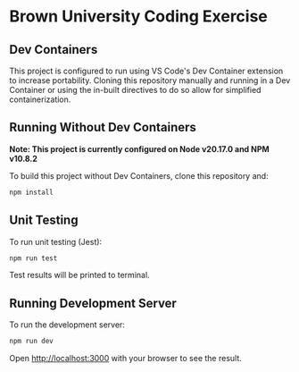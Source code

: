# Brown University Coding Exercise

## Dev Containers

This project is configured to run using VS Code's Dev Container extension to increase
portability. Cloning this repository manually and running in a Dev Container or using 
the in-built directives to do so allow for simplified containerization.

## Running Without Dev Containers

**Note: This project is currently configured on Node v20.17.0 and NPM v10.8.2**

To build this project without Dev Containers, clone this repository and:
```bash
npm install
```

## Unit Testing

To run unit testing (Jest):
```bash
npm run test
```
Test results will be printed to terminal.

## Running Development Server

To run the development server:
```bash
npm run dev
```

Open [http://localhost:3000](http://localhost:3000) with your browser to see the result.
